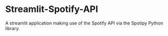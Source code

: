 # Streamlit-Spotify-API
A streamlit application making use of the Spotify API via the Spotipy Python library.
